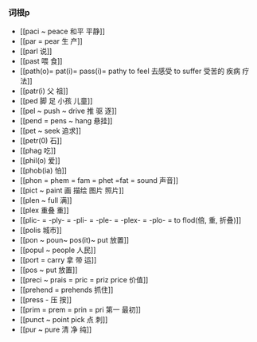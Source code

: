 ### 词根p
- [[paci ~ peace 和平 平静]]
- [[par  = pear 生 产]]
- [[parl 说]]
- [[past 喂 食]]
- [[path(o)= pat(i)= pass(i)=  pathy   to feel 去感受 to suffer 受苦的  疾病 疗法]]
- [[patr(i) 父 祖]]
- [[ped 脚 足   小孩  儿童]]
- [[pel ~ push  ~ drive 推 驱 逐]]
- [[pend = pens ~ hang 悬挂]]
- [[pet  ~ seek 追求]]
- [[petr(0) 石]]
- [[phag 吃]]
- [[phil(o) 爱]]
- [[phob(ia) 怕]]
- [[phon = phem  = fam = phet =fat  = sound 声音]]
- [[pict ~ paint 画 描绘 图片 照片]]
- [[plen ~ full  满]]
- [[plex 重叠 重]]
- [[plic- = -ply- = -pli- = -ple- = -plex- = -plo- = to flod(倍, 重, 折叠)]]
- [[polis 城市]]
- [[pon ~ poun~ pos(it)~ put 放置]]
- [[popul ~ people 人民]]
- [[port = carry 拿 带 运]]
- [[pos ~ put 放置]]
- [[preci ~ prais = pric = priz  price 价值]]
- [[prehend = prehends 抓住]]
- [[press - 压 按]]
- [[prim  = prem = prin = pri  第一  最初]]
- [[punct ~ point pick 点 刺]]
- [[pur ~ pure 清 净 纯]]